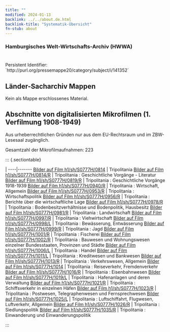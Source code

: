 ```yaml
---
title: ""
modified: 2024-01-13
backlink: ../../about.de.html
backlink-title: "Systematik-Übersicht"
fn-stub: about
---
```


### Hamburgisches Welt-Wirtschafts-Archiv (HWWA)

# 

<div class="hint">Persistent Identifier: `http://purl.org/pressemappe20/category/subject/i/141352`</div>







## Länder-Sacharchiv Mappen





Kein als Mappe erschlossenes Material.



<a id="filmsections" />

## Abschnitte von digitalisierten Mikrofilmen (1. Verfilmung 1908-1949)

<p>Aus urheberrechtlichen Gründen nur aus dem EU-Rechtsraum und im ZBW-Lesesaal zugänglich.</p>


<p>Gesamtzahl der Mikrofilmaufnahmen: 223</p>





::: {.sectiontable}

 | 
----|-------
<a class="btn" href="https://pm20.zbw.eu/film/h1/sh/S0777H/0814" rel="nofollow">Bilder auf Film h1/sh/S0777H/0814</a> | Tripolitania
<a class="btn" href="https://pm20.zbw.eu/film/h1/sh/S0777H/0814/R" rel="nofollow">Bilder auf Film h1/sh/S0777H/0814/R</a> | Tripolitania : Geschichtliche Vorgänge - Literatur
<a class="btn" href="https://pm20.zbw.eu/film/h1/sh/S0777H/0819/R" rel="nofollow">Bilder auf Film h1/sh/S0777H/0819/R</a> | Tripolitania : Geschichtliche Vorgänge 1918-1939
<a class="btn" href="https://pm20.zbw.eu/film/h1/sh/S0777H/0940/R" rel="nofollow">Bilder auf Film h1/sh/S0777H/0940/R</a> | Tripolitania : Wirtschaft, Allgemein
<a class="btn" href="https://pm20.zbw.eu/film/h1/sh/S0777H/0953/R" rel="nofollow">Bilder auf Film h1/sh/S0777H/0953/R</a> | Tripolitania : Wirtschaftspolitik
<a class="btn" href="https://pm20.zbw.eu/film/h1/sh/S0777H/0956/R" rel="nofollow">Bilder auf Film h1/sh/S0777H/0956/R</a> | Tripolitania : Berichte über die wirtschaftliche Lage
<a class="btn" href="https://pm20.zbw.eu/film/h1/sh/S0777H/0978/R" rel="nofollow">Bilder auf Film h1/sh/S0777H/0978/R</a> | Tripolitania : Bodenbesitzverhältnisse und Bodenpolitik, Hausbesitz
<a class="btn" href="https://pm20.zbw.eu/film/h1/sh/S0777H/0981/R" rel="nofollow">Bilder auf Film h1/sh/S0777H/0981/R</a> | Tripolitania : Landwirtschaft
<a class="btn" href="https://pm20.zbw.eu/film/h1/sh/S0777H/0997/R" rel="nofollow">Bilder auf Film h1/sh/S0777H/0997/R</a> | Tripolitania : Viehwirtschaft
<a class="btn" href="https://pm20.zbw.eu/film/h1/sh/S0777H/0998/L" rel="nofollow">Bilder auf Film h1/sh/S0777H/0998/L</a> | Tripolitania : Bewässerung, Entwässerung
<a class="btn" href="https://pm20.zbw.eu/film/h1/sh/S0777H/0999/R" rel="nofollow">Bilder auf Film h1/sh/S0777H/0999/R</a> | Tripolitania : Jagd
<a class="btn" href="https://pm20.zbw.eu/film/h1/sh/S0777H/1001/R" rel="nofollow">Bilder auf Film h1/sh/S0777H/1001/R</a> | Tripolitania : Fischerei
<a class="btn" href="https://pm20.zbw.eu/film/h1/sh/S0777H/1002/R" rel="nofollow">Bilder auf Film h1/sh/S0777H/1002/R</a> | Tripolitania : Bauwesen und Wohnungswesen einzelner Bundesstaaten, Provinzen und Städte
<a class="btn" href="https://pm20.zbw.eu/film/h1/sh/S0777H/1006/L" rel="nofollow">Bilder auf Film h1/sh/S0777H/1006/L</a> | Tripolitania : Handel
<a class="btn" href="https://pm20.zbw.eu/film/h1/sh/S0777H/1011/L" rel="nofollow">Bilder auf Film h1/sh/S0777H/1011/L</a> | Tripolitania : Kreditwesen und Bankwesen
<a class="btn" href="https://pm20.zbw.eu/film/h1/sh/S0777H/1013/R" rel="nofollow">Bilder auf Film h1/sh/S0777H/1013/R</a> | Tripolitania : Verkehrswesen, Allgemein
<a class="btn" href="https://pm20.zbw.eu/film/h1/sh/S0777H/1014" rel="nofollow">Bilder auf Film h1/sh/S0777H/1014</a> | Tripolitania : Reiseverkehr, Fremdenverkehr
<a class="btn" href="https://pm20.zbw.eu/film/h1/sh/S0777H/1016/R" rel="nofollow">Bilder auf Film h1/sh/S0777H/1016/R</a> | Tripolitania : Eisenbahnwesen
<a class="btn" href="https://pm20.zbw.eu/film/h1/sh/S0777H/1019/L" rel="nofollow">Bilder auf Film h1/sh/S0777H/1019/L</a> | Tripolitania : Hafenanlagen und deren Verwaltung
<a class="btn" href="https://pm20.zbw.eu/film/h1/sh/S0777H/1021/R" rel="nofollow">Bilder auf Film h1/sh/S0777H/1021/R</a> | Tripolitania : Schiffsverkehr in einzelnen Häfen
<a class="btn" href="https://pm20.zbw.eu/film/h1/sh/S0777H/1023/R" rel="nofollow">Bilder auf Film h1/sh/S0777H/1023/R</a> | Tripolitania : Postwesen, Telegraphenwesen und Fernsprechwesen
<a class="btn" href="https://pm20.zbw.eu/film/h1/sh/S0777H/1025/L" rel="nofollow">Bilder auf Film h1/sh/S0777H/1025/L</a> | Tripolitania : Luftschiffahrt, Flugwesen, Luftverkehr, Allgemein
<a class="btn" href="https://pm20.zbw.eu/film/h1/sh/S0777H/1026/R" rel="nofollow">Bilder auf Film h1/sh/S0777H/1026/R</a> | Tripolitania : Siedlungspolitik
<a class="btn" href="https://pm20.zbw.eu/film/h1/sh/S0777H/1035/R" rel="nofollow">Bilder auf Film h1/sh/S0777H/1035/R</a> | Tripolitania : Einwanderung und Einwanderungspolitik


:::
















